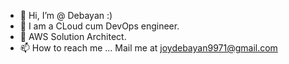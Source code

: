 - 👋 Hi, I’m @ Debayan :)
- 👀 I am a CLoud cum DevOps engineer.
- 🌱 AWS Solution Architect.
- 📫 How to reach me ... Mail me at joydebayan9971@gmail.com

<!---
jdb9971/jdb9971 is a ✨ special ✨ repository because its `README.md` (this file) appears on your GitHub profile.
You can click the Preview link to take a look at your changes.
--->
